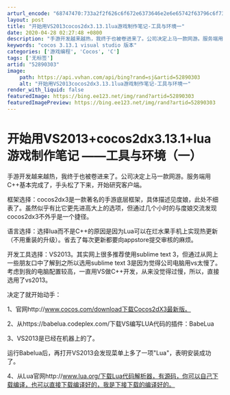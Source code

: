 ```yaml
---
arturl_encode: "68747470:733a2f2f626c6f672e6373646e2e6e65742f63796c6f736572:2f61727469636c652f64657461696c732f3532383930333033"
layout: post
title: "开始用VS2013cocos2dx3.13.1lua游戏制作笔记-工具与环境一"
date: 2020-04-28 02:27:48 +0800
description: "手游开发越来越热，我终于也被卷进来了。公司决定上马一款网游。服务端用C++基本完成了，手头松了下来，"
keywords: "cocos 3.13.1 visual studio 版本"
categories: ['游戏编程', 'Cocos', 'C']
tags: ['无标签']
artid: "52890303"
image:
    path: https://api.vvhan.com/api/bing?rand=sj&artid=52890303
    alt: "开始用VS2013cocos2dx3.13.1lua游戏制作笔记-工具与环境一"
render_with_liquid: false
featuredImage: https://bing.ee123.net/img/rand?artid=52890303
featuredImagePreview: https://bing.ee123.net/img/rand?artid=52890303
---
```


# 开始用VS2013+cocos2dx3.13.1+lua游戏制作笔记 ——工具与环境（一）

手游开发越来越热，我终于也被卷进来了。公司决定上马一款网游。服务端用C++基本完成了，手头松了下来，开始研究客户端。

框架选择：cocos2dx3是一款著名的手游底层框架，具体描述见度娘，此处不细表了。虽然似乎有比它更先进高大上的选项，但通过几个小时的与度娘交流发现cocos2dx3不外乎是一个捷径。

语言选择：选择lua而不是C++的原因是因为Lua可以在烂水果手机上实现热更新（不用重装的升级）。省去了每次更新都要向appstore提交审核的麻烦。

开发工具选择：VS2013。其实网上很多推荐使用sublime text 3，但通过从网上一些朋友口中了解到之所以选用sublime text 3是因为觉得公司电脑用vs太慢了。考虑到我的电脑配置较高，一直用VS做C++开发，从来没觉得过慢，所以，直接选用了vs2013。

决定了就开始动手：

1、官网http://www.cocos.com/download下载Cocos2dX3最新版。

2、从https://babelua.codeplex.com/下载VS编写LUA代码的插件：BabeLua

3、VS2013是已经在机器上的了。

运行Babelua后，再打开VS2013会发现菜单上多了一项"Lua"，表明安装成功了。

4、从Lua官网http://www.lua.org/下载Lua代码解析器，有源码，你可以自己下载编译，也可以直接下载编译好的，我是下接下载的编译好的。